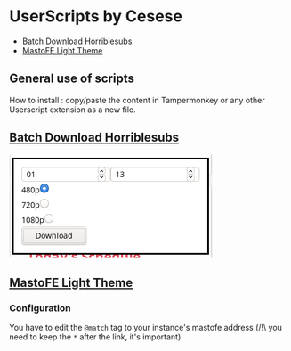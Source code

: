 # UserScripts by Cesese
- [Batch Download Horriblesubs](#batch-download-horriblesubs)
- [MastoFE Light Theme](#mastofe-light-theme)

## General use of scripts

How to install : copy/paste the content in Tampermonkey or any other Userscript extension as a new file.

## [Batch Download Horriblesubs](https://github.com/Cesese/UserScripts-cesese/blob/master/batch-download-horriblesubs.js)

![picture](.sources/1570924087-sc.png)

## [MastoFE Light Theme](https://github.com/Cesese/UserScripts-cesese/blob/master/mastofe-light-theme.js)

### Configuration

You have to edit the `@match` tag to your instance's mastofe address (/!\\ you need to keep the `*` after the link, it's important)
